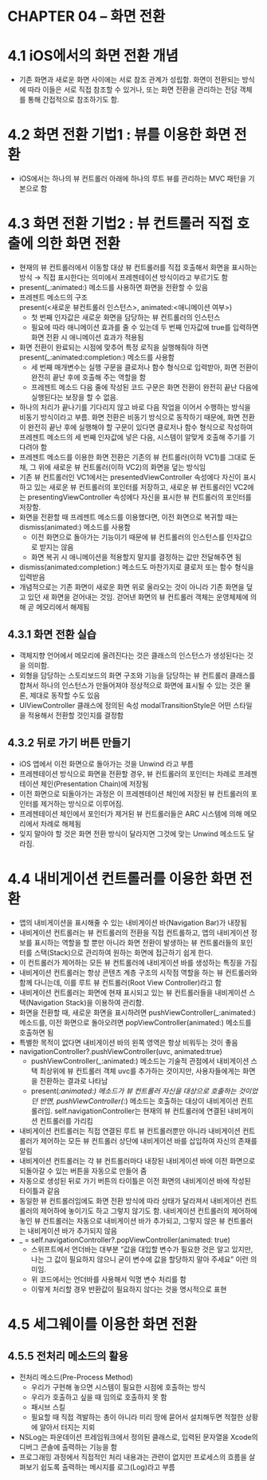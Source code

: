 # CHAPTER 04 – 화면 전환

# 4.1 iOS에서의 화면 전환 개념

- 기존 화면과 새로운 화면 사이에는 서로 참조 관계가 성립함. 화면이 전환되는 방식에 따라 이들은 서로 직접 참조할 수 있거나, 또는 화면 전환을 관리하는 전담 객체를 통해 간접적으로 참조하기도 함.

# 4.2 화면 전환 기법1 : 뷰를 이용한 화면 전환

- iOS에서는 하나의 뷰 컨트롤러 아래에 하나의 루트 뷰를 관리하는 MVC 패턴을 기본으로 함

# 4.3 화면 전환 기법2 : 뷰 컨트롤러 직접 호출에 의한 화면 전환

- 현재의 뷰 컨트롤러에서 이동할 대상 뷰 컨트롤러를 직접 호출해서 화면을 표시하는 방식 → 직접 표시한다는 의미에서 프레젠테이션 방식이라고 부르기도 함
- present(_:animated:) 메소드를 사용하면 화면을 전환할 수 있음
- 프레젠트 메소드의 구조  
present(<새로운 뷰컨트롤러 인스턴스>, animated:<애니메이션 여부>)
    - 첫 번째 인자값은 새로운 화면을 담당하는 뷰 컨트롤러의 인스턴스
    - 필요에 따라 애니메이션 효과를 줄 수 있는데 두 번째 인자값에 true를 입력하면 화면 전환 시 애니메이션 효과가 적용됨
- 화면 전환이 완료되는 시점에 맞추어 특정 로직을 실행해줘야 하면  
present(_:animated:completion:) 메소드를 사용함
    - 세 번째 매개변수는 실행 구문을 클로저나 함수 형식으로 입력받아, 화면 전환이 완전히 끝난 후에 호출해 주는 역할을 함
    - 프레젠트 메소드 다음 줄에 작성된 코드 구문은 화면 전환이 완전히 끝난 다음에 실행된다는 보장을 할 수 없음.
- 하나의 처리가 끝나기를 기다리지 않고 바로 다음 작업을 이어서 수행하는 방식을 비동기 방식이라고 부름. 화면 전환은 비동기 방식으로 동작하기 때문에, 화면 전환이 완전히 끝난 후에 실행해야 할 구문이 있다면 클로저나 함수 형식으로 작성하여 프레젠트 메소드의 세 번째 인자값에 넣은 다음, 시스템이 알맞게 호출해 주기를 기다려야 함
- 프레젠트 메소드를 이용한 화면 전환은 기존의 뷰 컨트롤러(이하 VC1)를 그대로 둔 채, 그 위에 새로운 뷰 컨트롤러(이하 VC2)의 화면을 덮는 방식임
- 기존 뷰 컨트롤러인 VC1에서는 presentedViewController 속성에다 자신이 표시하고 있는 새로운 뷰 컨트롤러의 포인터를 저장하고, 새로운 뷰 컨트롤러인 VC2에는 presentingViewController 속성에다 자신을 표시한 뷰 컨트롤러의 포인터를 저장함.
- 화면을 전환할 때 프레젠트 메소드를 이용했다면, 이전 화면으로 복귀할 때는 dismiss(animated:) 메소드를 사용함
    - 이전 화면으로 돌아가는 기능이기 때문에 뷰 컨트롤러의 인스턴스를 인자값으로 받지는 않음
    - 화면 복귀 시 애니메이션을 적용할지 말지를 결정하는 값만 전달해주면 됨
- dismiss(animated:completion:) 메소드도 마찬가지로 클로저 또는 함수 형식을 입력받음
- 개념적으로는 기존 화면이 새로운 화면 위로 올라오는 것이 아니라 기존 화면을 덮고 있던 새 화면을 걷어내는 것임. 걷어낸 화면의 뷰 컨트롤러 객체는 운영체제에 의해 곧 메모리에서 해제됨

## 4.3.1 화면 전환 실습

- 객체지향 언어에서 메모리에 올려진다는 것은 클래스의 인스턴스가 생성된다는 것을 의미함.
- 외형을 담당하는 스토리보드의 화면 구조와 기능을 담당하는 뷰 컨트롤러 클래스를 합쳐서 하나의 인스턴스가 만들어져야 정상적으로 화면에 표시될 수 있는 것은 물론, 제대로 동작할 수도 있음
- UIViewController 클래스에 정의된 속성 modalTransitionStyle은 어떤 스타일을 적용해서 전환할 것인지를 결정함

## 4.3.2 뒤로 가기 버튼 만들기

- iOS 앱에서 이전 화면으로 돌아가는 것을 Unwind 라고 부름
- 프레젠테이션 방식으로 화면을 전환할 경우, 뷰 컨트롤러의 포인터는 차례로 프레젠테이션 체인(Presentation Chain)에 저장됨
- 이전 화면으로 되돌아가는 과정은 이 프레젠테이션 체인에 저장된 뷰 컨트롤러의 포인터를 제거하는 방식으로 이루어짐.
- 프레젠테이션 체인에서 포인터가 제거된 뷰 컨트롤러들은 ARC 시스템에 의해 메모리에서 차례로 해제됨
- 잊지 말아야 할 것은 화면 전환 방식이 달라지면 그것에 맞는 Unwind 메소드도 달라짐.

# 4.4 내비게이션 컨트롤러를 이용한 화면 전환

- 앱의 내비게이션을 표시해줄 수 있는 내비게이션 바(Navigation Bar)가 내장됨
- 내비게이션 컨트롤러는 뷰 컨트롤러의 전환을 직접 컨트롤하고, 앱의 내비게이션 정보를 표시하는 역할을 할 뿐만 아니라 화면 전환이 발생하는 뷰 컨트롤러들의 포인터를 스택(Stack)으로 관리하여 원하는 화면에 접근하기 쉽게 한다.
- 이 컨트롤러가 제어하는 모든 뷰 컨트롤러에 내비게이션 바를 생성하는 특징을 가짐
- 내비게이션 컨트롤러는 항상 콘텐츠 계층 구조의 시작점 역할을 하는 뷰 컨트롤러와 함께 다니는데, 이를 루트 뷰 컨트롤러(Root View Controller)라고 함
- 내비게이션 컨트롤러는 화면에 현재 표시되고 있는 뷰 컨트롤러들을 내비게이션 스택(Navigation Stack)을 이용하여 관리함.
- 화면을 전환할 때, 새로운 화면을 표시하려면 pushViewController(_:animated:) 메소드를, 이전 화면으로 돌아오려면 popViewController(animated:) 메소드를 호출하면 됨
- 특별한 목적이 없다면 내비게이션 바의 왼쪽 영역은 항상 비워두는 것이 좋음
- navigationController?.pushViewController(uvc, animated:true)
    - pushViewController(_:animated:) 메소드는 기술적 관점에서 내비게이션 스택 최상위에 뷰 컨트롤러 객체 uvc를 추가하는 것이지만, 사용자들에게는 화면을 전환하는 결과로 나타남
    - present(_:animated:) 메소드가 뷰 컨트롤러 자신을 대상으로 호출하는 것이었던 반면, pushViewController(_:) 메소드는 호출하는 대상이 내비게이션 컨트롤러임. self.navigationController는 현재의 뷰 컨트롤러에 연결된 내비게이션 컨트롤러를 가리킴
- 내비게이션 컨트롤러는 직접 연결된 루트 뷰 컨트롤러뿐만 아니라 내비게이션 컨트롤러가 제어하는 모든 뷰 컨트롤러 상단에 내비게이션 바를 삽입하여 자신의 존재를 알림
- 내비게이션 컨트롤러는 각 뷰 컨트롤러마다 내장된 내비게이션 바에 이전 화면으로 되돌아갈 수 있는 버튼을 자동으로 만들어 줌
- 자동으로 생성된 뒤로 가기 버튼의 타이틀은 이전 화면의 내비게이션 바에 작성된 타이틀과 같음
- 동일한 뷰 컨트롤러임에도 화면 전환 방식에 따라 상태가 달라져서 내비게이션 컨트롤러의 제어하에 놓이기도 하고 그렇지 않기도 함. 내비게이션 컨트롤러의 제어하에 놓인 뷰 컨트롤러는 자동으로 내비게이션 바가 추가되고, 그렇지 않은 뷰 컨트롤러는 내비게이션 바가 추가되지 않음
- _ = self.navigationController?.popViewController(animated: true)
    - 스위프트에서 언더바는 대부분 “값을 대입할 변수가 필요한 것은 알고 있지만, 나는 그 값이 필요하지 않으니 굳이 변수에 값을 할당하지 말아 주세요” 이런 의미임.
    - 위 코드에서는 언더바를 사용해서 익명 변수 처리를 함
    - 이렇게 처리할 경우 반환값이 필요하지 않다는 것을 명시적으로 표현

# 4.5 세그웨이를 이용한 화면 전환

## 4.5.5 전처리 메소드의 활용

- 전처리 메소드(Pre-Process Method)
    - 우리가 구현해 놓으면 시스템이 필요한 시점에 호출하는 방식
    - 우리가 호출하고 싶을 때 임의로 호출하지 못 함
    - 패시브 스킬
    - 필요할 때 직접 격발하는 총이 아니라 미리 땅에 묻어서 설치해두면 적절한 상황에 알아서 터지는 지뢰
- NSLog는 파운데이션 프레임워크에서 정의된 클래스로, 입력된 문자열을 Xcode의 디버그 콘솔에 출력하는 기능을 함
- 프로그래밍 과정에서 직접적인 처리 내용과는 관련이 없지만 프로세스의 흐름을 살펴보기 쉽도록 출력하는 메시지를 로그(Log)라고 부름
